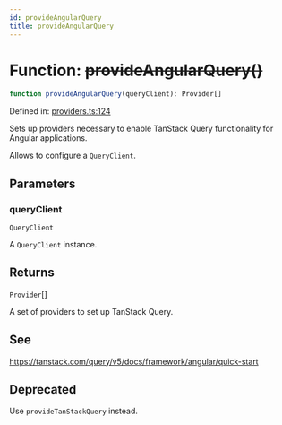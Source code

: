 ```yaml
---
id: provideAngularQuery
title: provideAngularQuery
---
```


<!-- DO NOT EDIT: this page is autogenerated from the type comments -->

# Function: ~~provideAngularQuery()~~

```ts
function provideAngularQuery(queryClient): Provider[]
```

Defined in: [providers.ts:124](https://github.com/arnoud-dv/query/blob/main/packages/angular-query-experimental/src/providers.ts#L124)

Sets up providers necessary to enable TanStack Query functionality for Angular applications.

Allows to configure a `QueryClient`.

## Parameters

### queryClient

`QueryClient`

A `QueryClient` instance.

## Returns

`Provider`[]

A set of providers to set up TanStack Query.

## See

https://tanstack.com/query/v5/docs/framework/angular/quick-start

## Deprecated

Use `provideTanStackQuery` instead.
